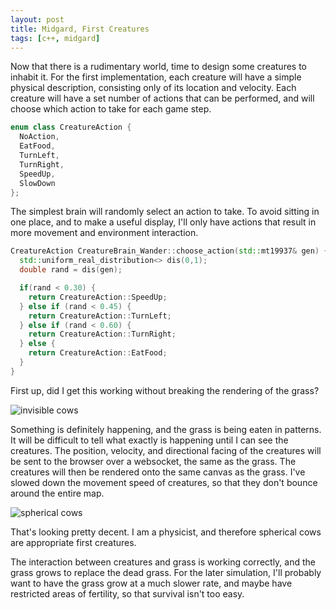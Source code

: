 ```yaml
---
layout: post
title: Midgard, First Creatures
tags: [c++, midgard]
---
```


Now that there is a rudimentary world, time to design some creatures
to inhabit it.  For the first implementation, each creature will have
a simple physical description, consisting only of its location and
velocity.  Each creature will have a set number of actions that can be
performed, and will choose which action to take for each game step.

```c++
enum class CreatureAction {
  NoAction,
  EatFood,
  TurnLeft,
  TurnRight,
  SpeedUp,
  SlowDown
};
```

The simplest brain will randomly select an action to take.  To avoid
sitting in one place, and to make a useful display, I'll only have
actions that result in more movement and environment interaction.

```c++
CreatureAction CreatureBrain_Wander::choose_action(std::mt19937& gen) {
  std::uniform_real_distribution<> dis(0,1);
  double rand = dis(gen);

  if(rand < 0.30) {
    return CreatureAction::SpeedUp;
  } else if (rand < 0.45) {
    return CreatureAction::TurnLeft;
  } else if (rand < 0.60) {
    return CreatureAction::TurnRight;
  } else {
    return CreatureAction::EatFood;
  }
}
```

First up, did I get this working without breaking the rendering of the
grass?

![invisible cows](/assets/midgard/2020-02-23_grass-growing_invisible-cows.gif)

Something is definitely happening, and the grass is being eaten in
patterns.  It will be difficult to tell what exactly is happening
until I can see the creatures.  The position, velocity, and
directional facing of the creatures will be sent to the browser over a
websocket, the same as the grass.  The creatures will then be rendered
onto the same canvas as the grass.  I've slowed down the movement
speed of creatures, so that they don't bounce around the entire map.

![spherical cows](/assets/midgard/2020-02-23_grass-growing_visible-wanderer.gif)

That's looking pretty decent.  I am a physicist, and therefore
spherical cows are appropriate first creatures.

The interaction between creatures and grass is working correctly, and
the grass grows to replace the dead grass.  For the later simulation,
I'll probably want to have the grass grow at a much slower rate, and
maybe have restricted areas of fertility, so that survival isn't too
easy.